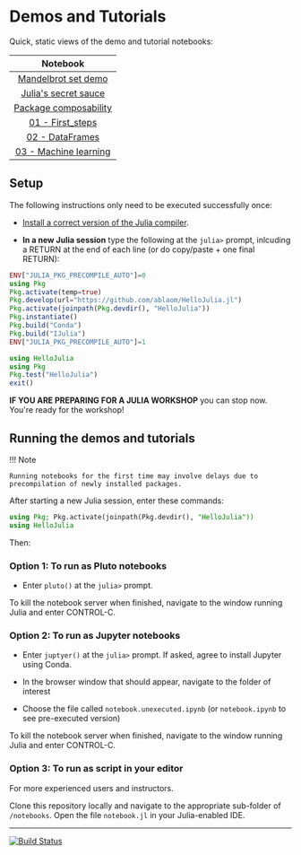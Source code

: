 # Demos and Tutorials

Quick, static views of the demo and tutorial notebooks:

|Notebook |
|:-------:|
|[Mandelbrot set demo](notebooks/mandelbrot/notebook.ipynb) |
[Julia's secret sauce](notebooks/secret_sauce/notebook.ipynb) |
[Package composability](notebooks/pkg_composability/notebook.ipynb) |
[01 - First_steps](notebooks/01_first_steps/notebook.unexecuted.ipynb) |
[02 - DataFrames](notebooks/02_dataframes/notebook.ipynb) |
[03 - Machine learning](notebooks/03_machine_learning/notebook.ipynb) |

## Setup

The following instructions only need to be executed successfully once:

- [Install a correct version of the Julia compiler](FIRST_STEPS.md).

- **In a new Julia session** type the following at the `julia>` prompt, inlcuding a RETURN at the end of each line (or do copy/paste + one final RETURN):

```julia
ENV["JULIA_PKG_PRECOMPILE_AUTO"]=0
using Pkg
Pkg.activate(temp=true)
Pkg.develop(url="https://github.com/ablaom/HelloJulia.jl")
Pkg.activate(joinpath(Pkg.devdir(), "HelloJulia"))
Pkg.instantiate()
Pkg.build("Conda")
Pkg.build("IJulia")
ENV["JULIA_PKG_PRECOMPILE_AUTO"]=1

using HelloJulia
using Pkg
Pkg.test("HelloJulia")
exit()
```

**IF YOU ARE PREPARING FOR A JULIA WORKSHOP** you can stop now. You're ready for the
workshop!


## Running the demos and tutorials

!!! Note

    Running notebooks for the first time may involve delays due to 
	precompilation of newly installed packages.

After starting a new Julia session, enter these commands:

```julia
using Pkg; Pkg.activate(joinpath(Pkg.devdir(), "HelloJulia"))
using HelloJulia
```

Then: 

### Option 1: To run as Pluto notebooks

- Enter `pluto()` at the `julia>` prompt.

To kill the notebook server when finished, navigate to the window running Julia and enter
CONTROL-C.

### Option 2: To run as Jupyter notebooks

- Enter `juptyer()` at the `julia>` prompt. If asked, agree to install Jupyter using
  Conda.

- In the browser window that should appear, navigate to the folder of interest

- Choose the file called `notebook.unexecuted.ipynb` (or
  `notebook.ipynb` to see pre-executed version)
  
To kill the notebook server when finished, navigate to the window running Julia and enter
CONTROL-C.


### Option 3: To run as script in your editor

For more experienced users and instructors.

Clone this repository locally and navigate to the appropriate
sub-folder of `/notebooks`. Open the file `notebook.jl` in your
Julia-enabled IDE.

---

[![Build Status](https://github.com/ablaom/HelloJulia.jl/workflows/CI/badge.svg)](https://github.com/ablaom/HelloJulia.jl/actions) 
